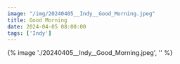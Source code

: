 ```yaml
---
image: "/img/20240405__Indy__Good_Morning.jpeg"
title: Good Morning 
date: 2024-04-05 08:00:00
tags: ['Indy']
---
```

{% image './20240405__Indy__Good_Morning.jpeg', '' %}